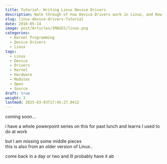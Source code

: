 ```yaml
---
title: Tutorial- Writing Linux Device Drivers
description: Walk through of how Device Drivers work in Linux, and How to Create them
slug: linux-device-drivers-Tutorial
date: 2016-05-14
image: post/Articles/IMAGES/linux.png
categories:
  - Kernel Programming
  - Device Drivers
  - Linux
tags:
  - Linux
  - Device
  - Drivers
  - Kernel
  - Hardware
  - Modules
  - Open
  - Source
draft: true
weight: 3
lastmod: 2025-03-03T17:45:27.041Z
---
```

coming soon...

i have a whole powerpoint series on this for past lunch and learns I used to do at work

but I am missing some middle pieces\
this is also from an older version of Linux..

come back in a day or two and Ill probably have it ab
